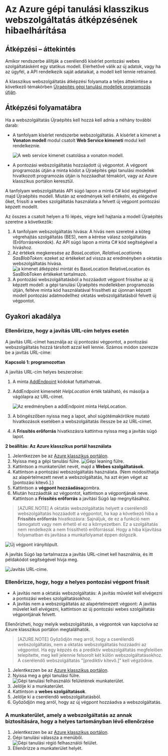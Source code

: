 <properties
    pageTitle="Hibaelhárítás a Retraining az Azure gépi tanulási klasszikus webszolgáltatás |} Microsoft Azure"
    description="Azonosítása és javítása a gyakori problémák encounted, amikor az Azure gépi tanulási webszolgáltatás vannak mind a modellt."
    services="machine-learning"
    documentationCenter=""
    authors="VDonGlover"
   manager="raymondl"
    editor=""/>

<tags
    ms.service="machine-learning"
    ms.workload="data-services"
    ms.tgt_pltfrm="na"
    ms.devlang="na"
    ms.topic="article"
    ms.date="10/05/2016"
    ms.author="v-donglo"/>

# <a name="troubleshooting-the-retraining-of-an-azure-machine-learning-classic-web-service"></a>Az Azure gépi tanulási klasszikus webszolgáltatás átképzésének hibaelhárítása

## <a name="retraining-overview"></a>Átképzési – áttekintés

Amikor rendszerbe állítják a cserélendő kísérlet pontozási webes szolgáltatásként egy statikus modell. Elérhetővé válik az új adatok, vagy ha az ügyfél, a API rendelkezik saját adataikat, a modell kell lennie retrained. 

A klasszikus webszolgáltatás átképzési folyamata a teljes áttekintése a következő témakörben [Újraépítés gépi tanulási modellek programozás útján](machine-learning-retrain-models-programmatically.md).

## <a name="retraining-process"></a>Átképzési folyamatábra

Ha a webszolgáltatás Újraépítés kell hozzá kell adnia a néhány további darab:

* A tanfolyam kísérlet rendszerbe webszolgáltatás. A kísérlet a kimenet a **Vonaton modell** modul csatolt **Web Service kimeneti** modul kell rendelkeznie.  

    ![A web service kimenet csatolása a vonaton modell.][image1]

* A pontozási webszolgáltatás hozzáadott új végpontot.  A végpont programozás útján a minta kódot a Újraépítés gépi tanulási modellek hivatkozott programozás útján is hozzáadhat témakört, vagy az Azure klasszikus portálon keresztül.

A tanfolyam webszolgáltatás API súgó lapon a minta C# kód segítségével majd Újraépítés modell. Miután az eredmények kell értékelni, és elégedve őket, frissíti a webes szolgáltatás használata a felvett új végpont pontozási képzett modellt.

Az összes a csatolt helyen a fő lépés, végre kell hajtania a modell Újraépítés szeretne a következők:

1.  A tanfolyam webszolgáltatás hívása: A hívás nem szeretné a köteg végrehajtás szolgáltatás (BES), nem a kérése válasz szolgáltatás (Erőforrásrekordok). Az API súgó lapon a minta C# kód segítségével a híváshoz. 
2.  Az értékek megkeresése az *BaseLocation*, *RelativeLocation*és *SasBlobToken*: ezeket az értékeket ad vissza az eredményben a oktatás webszolgáltatás hívása. 
      ![a kimenet átképzési mintát és BaseLocation RelativeLocation és SasBlobToken értékeket tartalmazó.][image6]
3.  A pontozási webszolgáltatásból a hozzáadott végpont frissítse az új képzett modell: a gépi tanulási Újraépítés modellekben programozás útján, feltéve minta kód használatával frissítheti az újonnan képzett modell pontozási adatmodellhez oktatás webszolgáltatásból felvett új végpontot.

## <a name="common-obstacles"></a>Gyakori akadálya

### <a name="check-to-see-if-you-have-the-correct-patch-url"></a>Ellenőrizze, hogy a javítás URL-cím helyes esetén

A javítás URL-címet használja az új pontozási végpontot, a pontozási webszolgáltatás hozzá társított azzal kell lennie. Számos módon szerezze be a javítás URL-címe:

**Kapcsoló 1: programozottan**

A javítás URL-cím helyes beszerzése:

1.  A minta [AddEndpoint](https://github.com/raymondlaghaeian/AML_EndpointMgmt/blob/master/Program.cs) kódokat futtathatnak.
2.  AddEndpoint kimenetét *HelpLocation* érték található, és másolja a vágólapra az URL-címet.

    ![Az eredményben a addEndpoint minta HelpLocation.][image2]

3.  A böngészőben nyissa meg a lapot, ahol súgótémakörökre mutató hivatkozások esetében a webszolgáltatás illessze be az URL-címet.
4.  A **Frissítés erőforrás** hivatkozásra kattintva nyissa meg a javítás súgó lapot.

**2 beállítás: Az Azure klasszikus portál használata**

1.  Jelentkezzen be az [Azure klasszikus portálon](https://manage.windowsazure.com).
2.  Nyissa meg a gépi tanulási fülre. 
     ![Gépi leaning fülre.][image4]
3.  Kattintson a munkaterület nevét, majd a **Webes szolgáltatások**.
4.  Kattintson a pontozási webszolgáltatás használata. (Nem módosíthatja az alapértelmezett nevet a webszolgáltatás, ha azt érjen véget az [pontozási kitevő.].)
5.  Kattintson a **végpont hozzáadása**gombra.
6.  Miután hozzáadták az végpontot, kattintson a végpontjának neve. Kattintson a **Frissítés erőforrás** a javítási Súgó lap megnyitásához.

>[AZURE.NOTE] A oktatás webszolgáltatás helyett a cserélendő webszolgáltatás hozzáadott a végpontot, ha kap a következő hiba a **Frissítés erőforrás** hivatkozásra: Sajnáljuk, de ez a funkció nem támogatott vagy nem érhető el ez a környezetben. Ez a szolgáltatás nem rendelkezik a nem frissíthető erőforrással. Hogy a hiba kijavítása folyamatban és javítása a munkafolyamat éppen dolgozik.

![Új végpont irányítópult.][image3]

A javítás Súgó lap tartalmazza a javítás URL-címet kell használnia, és itt példakódot segítségével hívja meg.

![Javítás URL-címe.][image5]

### <a name="check-to-see-that-you-are-updating-the-correct-scoring-endpoint"></a>Ellenőrizze, hogy, hogy a helyes pontozási végpont frissít

* A javítás nem a oktatás webszolgáltatás: A javítás művelet kell elvégezni a pontozási webes szolgáltatásokhoz.
* A javítás nem a webszolgáltatás az alapértelmezett végpont: A javítás művelet kell elvégezni, kattintson az új pontozási webes szolgáltatás végpontjának felvett.

Ellenőrizheti, hogy melyik webszolgáltatás, a végpontok van kapcsolva az Azure klasszikus portálon megtalálhatók. 

>[AZURE.NOTE] Győződjön meg arról, hogy a cserélendő webszolgáltatás, nem a oktatás webszolgáltatás hozzáadni az végpontot. Ha egy képzés és a prediktív webszolgáltatás megfelelően telepítette, meg kell jelennie felsorolt két külön webszolgáltatásokhoz. A cserélendő webszolgáltatás "[prediktív kitevő.]" kell végződnie.

1.  Jelentkezzen be az [Azure klasszikus portálon](https://manage.windowsazure.com).
2.  Nyissa meg a gépi tanulási fülre. 
     ![Gépi tanulási felhasználói felületének munkaterület.][image4]
3.  Jelölje ki a munkaterület.
4.  Kattintson a **webes szolgáltatások**.
5.  Jelölje ki a cserélendő webszolgáltatásból.
6.  Győződjön meg arról, hogy az új végpont hozzáadva a webszolgáltatás.

### <a name="check-the-workspace-that-your-web-service-is-in-to-ensure-it-is-in-the-correct-region"></a>A munkaterület, amely a webszolgáltatás az annak biztosítására, hogy a helyes tartományban lévő ellenőrzése

1.  Jelentkezzen be az [Azure klasszikus portálon](https://manage.windowsazure.com).
2.  Gépi tanulási válassza a menüből.
      ![Gépi tanulási régió felhasználói felület.][image4]
3.  Ellenőrizze a munkaterület helyét.

<!-- Image Links -->

[image1]: ./media/machine-learning-troubleshooting-retraining-a-model/ml-studio-tm-connnected-to-web-service-out.png
[image2]: ./media/machine-learning-troubleshooting-retraining-a-model/addEndpoint-output.png
[image3]: ./media/machine-learning-troubleshooting-retraining-a-model/azure-portal-update-resource.png
[image4]: ./media/machine-learning-troubleshooting-retraining-a-model/azure-portal-machine-learning-tab.png
[image5]: ./media/machine-learning-troubleshooting-retraining-a-model/ml-help-page-patch-url.png
[image6]: ./media/machine-learning-troubleshooting-retraining-a-model/retraining-output.png
[image7]: ./media/machine-learning-troubleshooting-retraining-a-model/web-services-tab.png